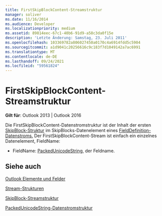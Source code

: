 ```yaml
---
title: FirstSkipBlockContent-Streamstruktur
manager: soliver
ms.date: 11/16/2014
ms.audience: Developer
ms.localizationpriority: medium
ms.assetid: 89814eec-67c1-40b6-91d9-a58c3da0f15e
description: 'Letzte Änderung: Samstag, 23. Juli 2011'
ms.openlocfilehash: 103369782a806027450a0170c4a6914fdd5c5904
ms.sourcegitcommit: a1d9041c20256616c9c183f7d1049142a7ac6991
ms.translationtype: MT
ms.contentlocale: de-DE
ms.lasthandoff: 09/24/2021
ms.locfileid: "59561824"
---
```

# <a name="firstskipblockcontent-stream-structure"></a>FirstSkipBlockContent-Streamstruktur

  
  
**Gilt für**: Outlook 2013 | Outlook 2016 
  
Die FirstSkipBlockContent-Datenstromstruktur ist der Inhalt der ersten [SkipBlock-Struktur](skipblock-stream-structure.md) im SkipBlocks-Datenelement eines [FieldDefinition-Datenstroms.](fielddefinition-stream-structure.md) Der FirstSkipBlockContent-Stream ist einfach ein einzelnes Datenelement, FieldName: 
  
- FieldName: [PackedUnicodeString](packedunicodestring-stream-structure.md), der Feldname.
    
## <a name="see-also"></a>Siehe auch



[Outlook Elemente und Felder](outlook-items-and-fields.md)
  
[Stream-Strukturen](stream-structures.md)
  
[SkipBlock-Streamstruktur](skipblock-stream-structure.md)
  
[PackedUnicodeString-Datenstromstruktur](packedunicodestring-stream-structure.md)

